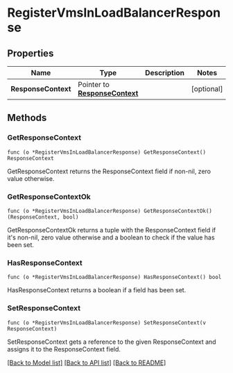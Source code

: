 # RegisterVmsInLoadBalancerResponse

## Properties

Name | Type | Description | Notes
------------ | ------------- | ------------- | -------------
**ResponseContext** | Pointer to [**ResponseContext**](ResponseContext.md) |  | [optional] 

## Methods

### GetResponseContext

`func (o *RegisterVmsInLoadBalancerResponse) GetResponseContext() ResponseContext`

GetResponseContext returns the ResponseContext field if non-nil, zero value otherwise.

### GetResponseContextOk

`func (o *RegisterVmsInLoadBalancerResponse) GetResponseContextOk() (ResponseContext, bool)`

GetResponseContextOk returns a tuple with the ResponseContext field if it's non-nil, zero value otherwise
and a boolean to check if the value has been set.

### HasResponseContext

`func (o *RegisterVmsInLoadBalancerResponse) HasResponseContext() bool`

HasResponseContext returns a boolean if a field has been set.

### SetResponseContext

`func (o *RegisterVmsInLoadBalancerResponse) SetResponseContext(v ResponseContext)`

SetResponseContext gets a reference to the given ResponseContext and assigns it to the ResponseContext field.


[[Back to Model list]](../README.md#documentation-for-models) [[Back to API list]](../README.md#documentation-for-api-endpoints) [[Back to README]](../README.md)


